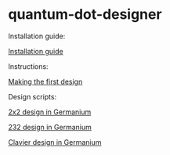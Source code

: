 # quantum-dot-designer

Installation guide:

[Installation guide](instructions/installation_guide.md)

Instructions:

[Making the first design](instructions/qdd_example_notebook.ipynb)


Design scripts:

[2x2 design in Germanium](example_notebooks/qdd_example_script_2x2.py)

[232 design in Germanium](example_notebooks/qdd_example_script.py)

[Clavier design in Germanium](example_notebooks/qdd_example_script_clavier_gates.py)
